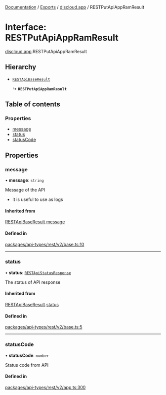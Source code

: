 [Documentation](../README.md) / [Exports](../modules.md) / [discloud.app](../modules/discloud_app.md) / RESTPutApiAppRamResult

# Interface: RESTPutApiAppRamResult

[discloud.app](../modules/discloud_app.md).RESTPutApiAppRamResult

## Hierarchy

- [`RESTApiBaseResult`](discloud_app.RESTApiBaseResult.md)

  ↳ **`RESTPutApiAppRamResult`**

## Table of contents

### Properties

- [message](discloud_app.RESTPutApiAppRamResult.md#message)
- [status](discloud_app.RESTPutApiAppRamResult.md#status)
- [statusCode](discloud_app.RESTPutApiAppRamResult.md#statuscode)

## Properties

### message

• **message**: `string`

Message of the API
- It is useful to use as logs

#### Inherited from

[RESTApiBaseResult](discloud_app.RESTApiBaseResult.md).[message](discloud_app.RESTApiBaseResult.md#message)

#### Defined in

[packages/api-types/rest/v2/base.ts:10](https://github.com/discloud/discloud.app/blob/78281f4/packages/api-types/rest/v2/base.ts#L10)

___

### status

• **status**: [`RESTApiStatusResponse`](../modules/discloud_app.md#restapistatusresponse)

The status of API response

#### Inherited from

[RESTApiBaseResult](discloud_app.RESTApiBaseResult.md).[status](discloud_app.RESTApiBaseResult.md#status)

#### Defined in

[packages/api-types/rest/v2/base.ts:5](https://github.com/discloud/discloud.app/blob/78281f4/packages/api-types/rest/v2/base.ts#L5)

___

### statusCode

• **statusCode**: `number`

Status code from API

#### Defined in

[packages/api-types/rest/v2/app.ts:300](https://github.com/discloud/discloud.app/blob/78281f4/packages/api-types/rest/v2/app.ts#L300)
